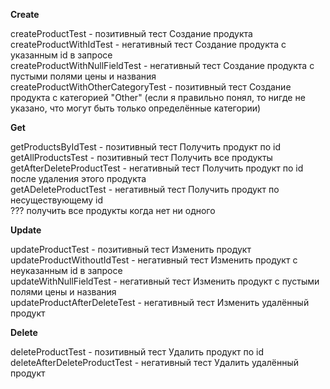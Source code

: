 **Create**

createProductTest - позитивный тест Создание продукта  
createProductWithIdTest - негативный тест Создание продукта с указанным id в запросе  
createProductWithNullFieldTest - негативный тест Создание продукта с пустыми полями цены и названия  
createProductWithOtherCategoryTest - позитивный тест Создание продукта с категорией "Other" (если я правильно понял, то нигде не указано, что могут быть только определённые категории)

**Get**

getProductsByIdTest - позитивный тест Получить продукт по id  
getAllProductsTest - позитивный тест Получить все продукты  
getAfterDeleteProductTest - негативный тест Получить продукт по id после удаления этого продукта   
getADeleteProductTest - негативный тест Получить продукт по несуществующему id   
??? получить все продукты когда нет ни одного

**Update**

updateProductTest - позитивный тест Изменить продукт
updateProductWithoutIdTest - негативный тест Изменить продукт с неуказанным id в запросе  
updateWithNullFieldTest - негативный тест Изменить продукт с пустыми полями цены и названия   
updateProductAfterDeleteTest - негативный тест Изменить удалённый продукт

**Delete**

deleteProductTest  - позитивный тест Удалить продукт по id   
deleteAfterDeleteProductTest - негативный тест Удалить удалённый продукт   



